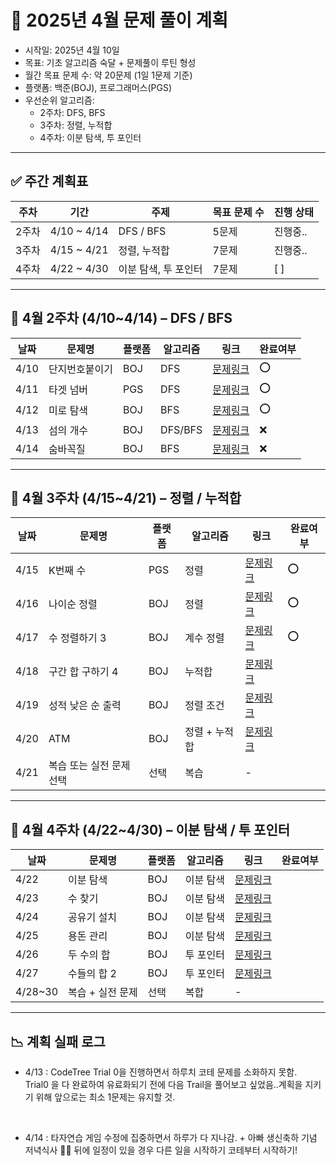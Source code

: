# 📅 2025년 4월 문제 풀이 계획

- 시작일: 2025년 4월 10일
- 목표: 기초 알고리즘 숙달 + 문제풀이 루틴 형성
- 월간 목표 문제 수: 약 20문제 (1일 1문제 기준)
- 플랫폼: 백준(BOJ), 프로그래머스(PGS)
- 우선순위 알고리즘:
  - 2주차: DFS, BFS
  - 3주차: 정렬, 누적합
  - 4주차: 이분 탐색, 투 포인터

---

## ✅ 주간 계획표

| 주차   | 기간         | 주제                     | 목표 문제 수 | 진행 상태 |
|--------|--------------|--------------------------|--------------|------------|
| 2주차 | 4/10 ~ 4/14 | DFS / BFS                | 5문제        | 진행중..       |
| 3주차 | 4/15 ~ 4/21 | 정렬, 누적합             | 7문제        | 진행중..   |
| 4주차 | 4/22 ~ 4/30 | 이분 탐색, 투 포인터     | 7문제        | [ ]        |

---

## 🔹 4월 2주차 (4/10~4/14) – DFS / BFS

| 날짜  | 문제명             | 플랫폼 | 알고리즘 | 링크 | 완료여부 |
|--------|------------------|---------|-----------|------|---------|
| 4/10 | 단지번호붙이기     | BOJ     | DFS       | [문제링크](https://www.acmicpc.net/problem/2667) | ⭕ |
| 4/11 | 타겟 넘버           | PGS     | DFS       | [문제링크](https://school.programmers.co.kr/learn/courses/30/lessons/43165) | ⭕ |
| 4/12 | 미로 탐색           | BOJ     | BFS       | [문제링크](https://www.acmicpc.net/problem/2178) | ⭕ |
| 4/13 | 섬의 개수           | BOJ     | DFS/BFS   | [문제링크](https://www.acmicpc.net/problem/4963) | ❌ |
| 4/14 | 숨바꼭질           | BOJ     | BFS       | [문제링크](https://www.acmicpc.net/problem/1697) | ❌  |

---

## 🔹 4월 3주차 (4/15~4/21) – 정렬 / 누적합

| 날짜  | 문제명             | 플랫폼 | 알고리즘 | 링크 | 완료여부 |
|--------|------------------|---------|-----------|------|---------|
| 4/15 | K번째 수           | PGS     | 정렬      | [문제링크](https://school.programmers.co.kr/learn/courses/30/lessons/42748) | ⭕ |
| 4/16 | 나이순 정렬        | BOJ     | 정렬      | [문제링크](https://www.acmicpc.net/problem/10814) | ⭕ |
| 4/17 | 수 정렬하기 3       | BOJ     | 계수 정렬 | [문제링크](https://www.acmicpc.net/problem/10989) | ⭕ |
| 4/18 | 구간 합 구하기 4    | BOJ     | 누적합    | [문제링크](https://www.acmicpc.net/problem/11659) | | 
| 4/19 | 성적 낮은 순 출력   | BOJ     | 정렬 조건 | [문제링크](https://www.acmicpc.net/problem/10825) | |
| 4/20 | ATM                | BOJ     | 정렬 + 누적합 | [문제링크](https://www.acmicpc.net/problem/11399) | |
| 4/21 | 복습 또는 실전 문제 선택 | 선택 | 복습     | - |

---

## 🔹 4월 4주차 (4/22~4/30) – 이분 탐색 / 투 포인터

| 날짜  | 문제명             | 플랫폼 | 알고리즘 | 링크 | 완료여부 |
|--------|------------------|---------|-----------|------|---------|
| 4/22 | 이분 탐색           | BOJ     | 이분 탐색 | [문제링크](https://www.acmicpc.net/problem/1920) | |
| 4/23 | 수 찾기             | BOJ     | 이분 탐색 | [문제링크](https://www.acmicpc.net/problem/1920) | |
| 4/24 | 공유기 설치         | BOJ     | 이분 탐색 | [문제링크](https://www.acmicpc.net/problem/2110) | |
| 4/25 | 용돈 관리           | BOJ     | 이분 탐색 | [문제링크](https://www.acmicpc.net/problem/6236) | |
| 4/26 | 두 수의 합          | BOJ     | 투 포인터 | [문제링크](https://www.acmicpc.net/problem/3273) | |
| 4/27 | 수들의 합 2         | BOJ     | 투 포인터 | [문제링크](https://www.acmicpc.net/problem/2003) | |
| 4/28~30 | 복습 + 실전 문제 | 선택    | 복합     | - | |


---


## 📉 계획 실패 로그

- 4/13 : CodeTree Trial 0을 진행하면서 하루치 코테 문제를 소화하지 못함.  
         Trial0 을 다 완료하여 유료화되기 전에 다음 Trail을 풀어보고 싶었음..계획을 지키기 위해 앞으로는 최소 1문제는 유지할 것.

</br>

- 4/14 : 타자연습 게임 수정에 집중하면서 하루가 다 지나감. + 아빠 생신축하 기념 저녁식사 🍰🥳
         뒤에 일정이 있을 경우 다른 일을 시작하기 코테부터 시작하기!